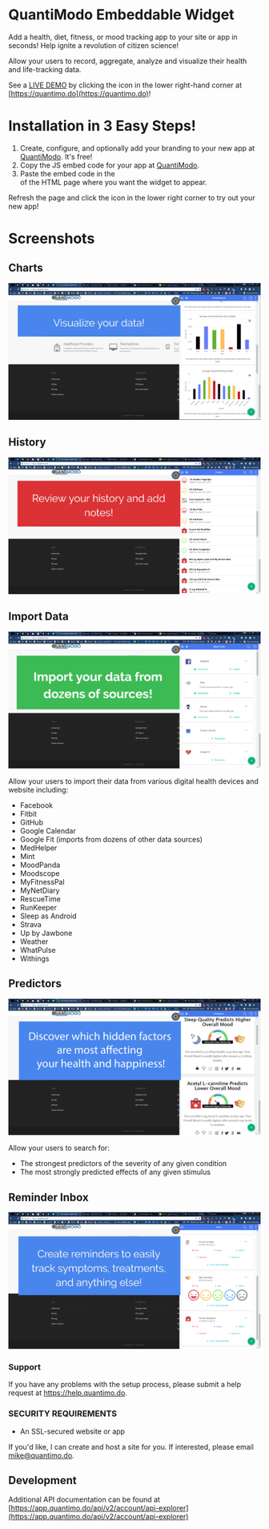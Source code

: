 # QuantiModo Embeddable Widget
Add a health, diet, fitness, or mood tracking app to your site or app in seconds! Help ignite a revolution of citizen science!

Allow your users to record, aggregate, analyze and visualize their health and life-tracking data.

See a [LIVE DEMO](https://quantimo.do) by clicking the icon in the lower right-hand corner at [https://quantimo.do](https://quantimo.do)!

# Installation in 3 Easy Steps!

1. Create, configure, and optionally add your branding to your new app at [QuantiModo](https://app.quantimodo.com/builder).  It's free!
2. Copy the JS embed code for your app at [QuantiModo](https://app.quantimodo.com/builder).
3. Paste the embed code in the <footer> of the HTML page where you want the widget to appear.  

Refresh the page and click the icon in the lower right corner to try out your new app!

# Screenshots

## Charts
![QuantiModo chart](https://raw.githubusercontent.com/Abolitionist-Project/QuantiModo-WordPress-Plugin/develop/assets-wp-repo/screenshot-1.png)

## History
![QuantiModo history](https://raw.githubusercontent.com/Abolitionist-Project/QuantiModo-WordPress-Plugin/develop/assets-wp-repo/screenshot-2.png)

## Import Data
![QuantiModo import](https://raw.githubusercontent.com/Abolitionist-Project/QuantiModo-WordPress-Plugin/develop/assets-wp-repo/screenshot-3.png)

Allow your users to import their data from various digital health devices and website including:
- Facebook
- Fitbit
- GitHub
- Google Calendar
- Google Fit (imports from dozens of other data sources)
- MedHelper
- Mint
- MoodPanda
- Moodscope
- MyFitnessPal
- MyNetDiary
- RescueTime
- RunKeeper
- Sleep as Android
- Strava
- Up by Jawbone
- Weather
- WhatPulse
- Withings

## Predictors
![QuantiModo predictors](https://raw.githubusercontent.com/Abolitionist-Project/QuantiModo-WordPress-Plugin/develop/assets-wp-repo/screenshot-4.png)

Allow your users to search for:
- The strongest predictors of the severity of any given condition
- The most strongly predicted effects of any given stimulus

## Reminder Inbox
![QuantiModo inbox](https://raw.githubusercontent.com/Abolitionist-Project/QuantiModo-WordPress-Plugin/develop/assets-wp-repo/screenshot-5.png)

### Support

If you have any problems with the setup process, please submit a help request at https://help.quantimo.do.

### SECURITY REQUIREMENTS

- An SSL-secured website or app

If you'd like, I can create and host a site for you.  If interested, please email mike@quantimo.do.

## Development
Additional API documentation can be found at [https://app.quantimo.do/api/v2/account/api-explorer](https://app.quantimo.do/api/v2/account/api-explorer)

